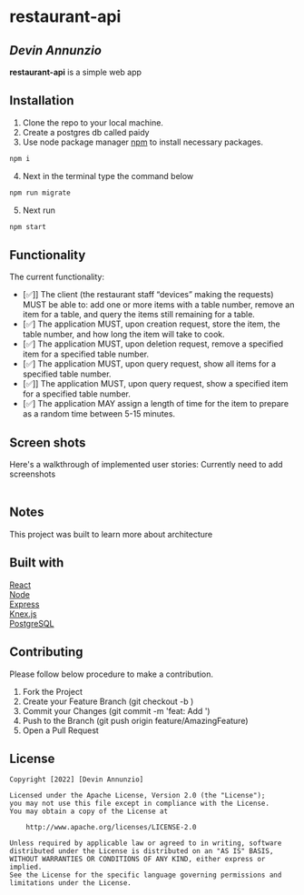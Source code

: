 # restaurant-api

## *Devin Annunzio*

**restaurant-api** is a simple web app 


## Installation
1. Clone the repo to your local machine.
2. Create a postgres db called paidy 
3. Use node package manager [npm](https://www.npmjs.com/) to install necessary packages.

```bash
npm i
```
4. Next in the terminal type the command below
```bash
npm run migrate
```
5. Next run 
```bash
npm start
```

## Functionality 

The current functionality:
* [✅]] The client (the restaurant staff “devices” making the requests) MUST be able to: add one or more items with a table number, remove an item for a table, and query the items still remaining for a table.
* [✅] The application MUST, upon creation request, store the item, the table number, and how long the item will take to cook.
* [✅] The application MUST, upon deletion request, remove a specified item for a specified table number.
* [✅] The application MUST, upon query request, show all items for a specified table number.
* [✅]] The application MUST, upon query request, show a specified item for a specified table number.
* [✅] The application MAY assign a length of time for the item to prepare as a random time between 5-15 minutes.



## Screen shots

Here's a walkthrough of implemented user stories: Currently need to add screenshots
</br>
</br>




## Notes
This project was built to learn more about architecture


## Built with
[React](https://reactjs.org/)<br/>
[Node](https://nodejs.org/en/)<br/>
[Express](https://expressjs.com/)<br/>
[Knex.js](https://knexjs.org/)<br/>
[PostgreSQL](https://www.postgresql.org/docs/)<br/>

## Contributing

Please follow below procedure to make a contribution.

1. Fork the Project
2. Create your Feature Branch (git checkout -b <featurename>)
3. Commit your Changes (git commit -m 'feat: Add <featurename>')
4. Push to the Branch (git push origin feature/AmazingFeature)
5. Open a Pull Request



## License

    Copyright [2022] [Devin Annunzio]

    Licensed under the Apache License, Version 2.0 (the "License");
    you may not use this file except in compliance with the License.
    You may obtain a copy of the License at

        http://www.apache.org/licenses/LICENSE-2.0

    Unless required by applicable law or agreed to in writing, software
    distributed under the License is distributed on an "AS IS" BASIS,
    WITHOUT WARRANTIES OR CONDITIONS OF ANY KIND, either express or implied.
    See the License for the specific language governing permissions and
    limitations under the License.
